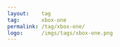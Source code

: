 ```yaml
---
layout:    tag
tag:       xbox-one
permalink: /tag/xbox-one/
logo:      /imgs/tags/xbox-one.png
---
```

